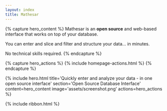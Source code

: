 ```yaml
---
layout: index
title: Mathesar
---
```


{% capture hero_content %}
Mathesar is an **open source** and web-based interface that works on top of your database.

You can enter and slice and filter and structure your data… in minutes.
  
No technical skills required.
{% endcapture %}

{% capture hero_actions %}
{% include homepage-actions.html %}
{% endcapture %}

{% include hero.html title='Quickly enter and analyze
your data - in one open source interface' section='Open Source Database Interface' content=hero_content image='assets/screenshot.png'
actions=hero_actions %}

{% include ribbon.html %}
